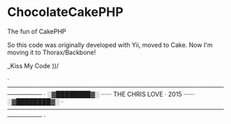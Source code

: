 # ChocolateCakePHP
The fun of CakePHP

So this code was originally developed with Yii, moved to Cake.
Now I'm moving it to Thorax/Backbone!

_Kiss My Code \))/ 

 · ────────────────────────────────────────────────────────── ·
   ░▓████████▓░ ······ THE CHRIS LOVE · 2015 ······ ░▓████████▓░
 · ────────────────────────────────────────────────────────── ·
